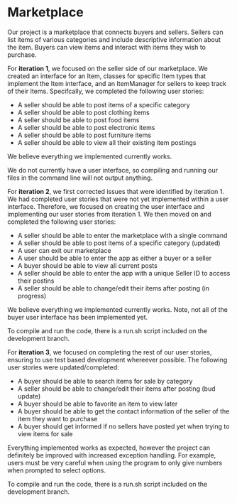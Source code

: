 # Marketplace

Our project is a marketplace that connects buyers and sellers. Sellers can list items of various categories and include descriptive information about the item. Buyers can view items and interact with items they wish to purchase.

For **iteration 1**, we focused on the seller side of our marketplace. We created an interface for an Item, classes for specific Item types that implement the Item interface, and an ItemManager for sellers to keep track of their Items. Specifcally, we completed the following user stories:
- A seller should be able to post items of a specific category
- A seller should be able to post clothing items
- A seller should be able to post food items
- A seller should be able to post electronic items
- A seller should be able to post furniture items
- A seller should be able to view all their existing item postings

We believe everything we implemented currently works.

We do not currently have a user interface, so compiling and running our files in the command line will not output anything.

For **iteration 2**, we first corrected issues that were identified by iteration 1. We had completed user stories that were not yet implemented within a user interface. Therefore, we focused on creating the user interface and implementing our user stories from iteration 1. We then moved on and completed the following user stories:
- A seller should be able to enter the marketplace with a single command
- A seller should be able to post items of a specific category (updated)
- A user can exit our marketplace
- A user should be able to enter the app as either a buyer or a seller
- A buyer should be able to view all current posts
- A seller should be able to enter the app with a unique Seller ID to access their postins
- A seller should be able to change/edit their items after posting (in progress)

We believe everything we implemented currently works. Note, not all of the buyer user interface has been implemented yet. 

To compile and run the code, there is a run.sh script included on the development branch. 

For **iteration 3**, we focused on completing the rest of our user stories, ensuring to use test based development whereever possible. The following user stories were updated/completed:
- A buyer should be able to search items for sale by category
- A seller should be able to change/edit their items after posting (bud update)
- A buyer should be able to favorite an item to view later
- A buyer should be able to get the contact information of the seller of the item they want to purchase
- A buyer should get informed if no sellers have posted yet when trying to view items for sale

Everything implemented works as expected, however the project can definitely be improved with increased exception handling. For example, users must be very careful when using the program to only give numbers when prompted to select options. 

To compile and run the code, there is a run.sh script included on the development branch. 


